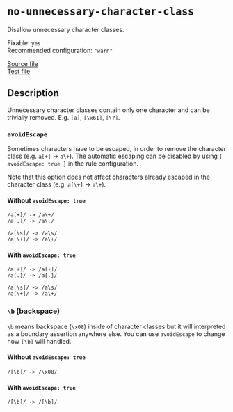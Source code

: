 # `no-unnecessary-character-class`

Disallow unnecessary character classes.

Fixable: `yes` <br> Recommended configuration: `"warn"`

[Source file](https://github.com/RunDevelopment/eslint-plugin-clean-regex/blob/master/lib/rules/no-unnecessary-character-class.js) <br> [Test file](https://github.com/RunDevelopment/eslint-plugin-clean-regex/blob/master/tests/lib/rules/no-unnecessary-character-class.js)


## Description

Unnecessary character classes contain only one character and can be trivially removed.
E.g. `[a]`, `[\x61]`, `[\?]`.

### `avoidEscape`

Sometimes characters have to be escaped, in order to remove the character class (e.g. `a[+]` -> `a\+`). The automatic escaping can be disabled by using `{ avoidEscape: true }` in the rule configuration.

Note that this option does not affect characters already escaped in the character class (e.g. `a[\+]` -> `a\+`).

#### Without `avoidEscape: true`

```
/a[+]/ -> /a\+/
/a[.]/ -> /a\./

/a[\s]/ -> /a\s/
/a[\+]/ -> /a\+/
```

#### With `avoidEscape: true`

```
/a[+]/ -> /a[+]/
/a[.]/ -> /a[.]/

/a[\s]/ -> /a\s/
/a[\+]/ -> /a\+/
```

### `\b` (backspace)

`\b` means backspace (`\x08`) inside of character classes but it will interpreted as a boundary assertion anywhere else. You can use `avoidEscape` to change how `[\b]` will handled.

#### Without `avoidEscape: true`

```
/[\b]/ -> /\x08/
```

#### With `avoidEscape: true`

```
/[\b]/ -> /[\b]/
```

